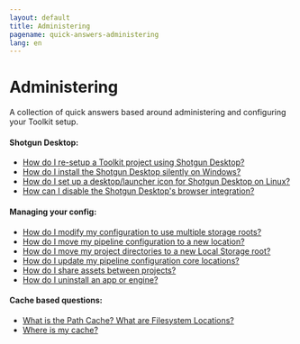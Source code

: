 ```yaml
---
layout: default
title: Administering
pagename: quick-answers-administering
lang: en
---
```


Administering
=====

A collection of quick answers based around administering and configuring your Toolkit setup.

#### Shotgun Desktop:
- [How do I re-setup a Toolkit project using Shotgun Desktop?](./administering/resetup-project-with-sg-desktop.md)
- [How do I install the Shotgun Desktop silently on Windows?](./administering/install-desktop-silent.md)
- [How do I set up a desktop/launcher icon for Shotgun Desktop on Linux?](./administering/create-shotgun-desktop-shortcut.md)
- [How can I disable the Shotgun Desktop's browser integration?](./administering/disable-browser-integration.md)

#### Managing your config:

- [How do I modify my configuration to use multiple storage roots?](./administering/convert-from-single-root-to-multi.md)
- [How do I move my pipeline configuration to a new location?](./administering/move-configuration-location.md)
- [How do I move my project directories to a new Local Storage root?](./administering/move-project-directories.md)
- [How do I update my pipeline configuration core locations?](./administering/update-configuration-core-locations.md)
- [How do I share assets between projects?](./administering/share-assets-between-projects.md)
- [How do I uninstall an app or engine?](./administering/uninstalling-an-app-or-engine.md)

#### Cache based questions:

- [What is the Path Cache? What are Filesystem Locations?](./administering/what-is-path-cache.md)
- [Where is my cache?](./administering/where-is-my-cache.md)
